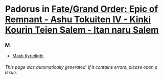 # Padorus in [Fate/Grand Order: Epic of Remnant - Ashu Tokuiten IV - Kinki Kourin Teien Salem - Itan naru Salem](https://myanimelist.net/manga/117242/Fate_Grand_Order__Epic_of_Remnant_-_Ashu_Tokuiten_IV_-_Kinki_Kourin_Teien_Salem_-_Itan_naru_Salem)

### M
* [Mash Kyrielight](https://github.com/shadow578/Project-Padoru/blob/master/table-of-contents/characters/MashKyrielight.md)

###### This page was automatically generated. If it contains errors, please open a Issue.
